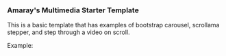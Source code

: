 ### Amaray's Multimedia Starter Template


This is a basic template that has examples of bootstrap carousel, scrollama stepper, and step through a video on scroll. 

Example: 
